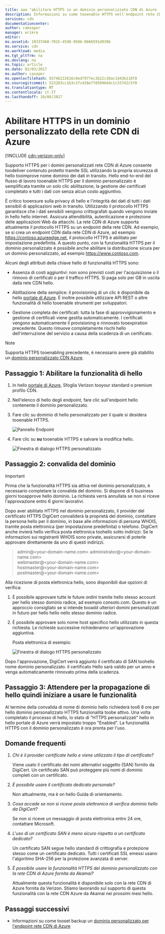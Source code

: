 ```yaml
---
title: aaa "abilitare HTTPS in un dominio personalizzato CDN di Azure | Documenti di Microsoft"
description: Informazioni su come tooenable HTTPS nell'endpoint rete CDN di Azure con un dominio personalizzato.
services: cdn
documentationcenter: 
author: camsoper
manager: erikre
editor: 
ms.assetid: 10337468-7015-4598-9586-0b66591d939b
ms.service: cdn
ms.workload: media
ms.tgt_pltfrm: na
ms.devlang: na
ms.topic: article
ms.date: 02/03/2017
ms.author: casoper
ms.openlocfilehash: 93746222616c9ed7977ec3b22c38ac1d43b118f8
ms.sourcegitcommit: 523283cc1b3c37c428e77850964dc1c33742c5f0
ms.translationtype: MT
ms.contentlocale: it-IT
ms.lasthandoff: 10/06/2017
---
```

# <a name="enable-https-on-an-azure-cdn-custom-domain"></a>Abilitare HTTPS in un dominio personalizzato della rete CDN di Azure

[!INCLUDE [cdn-verizon-only](../../includes/cdn-verizon-only.md)]

Supporto HTTPS per i domini personalizzati rete CDN di Azure consente toodeliver contenuto protetto tramite SSL utilizzando la propria sicurezza di hello tooimprove nome dominio dei dati in transito. Hello end-to-end del flusso di lavoro tooenable HTTPS per il dominio personalizzato è semplificata tramite un solo clic abilitazione, la gestione dei certificati completato e tutti i dati con senza alcun costo aggiuntivo.

È critico tooensure sulla privacy di hello e l'integrità dei dati di tutti i dati sensibili di applicazioni web in transito. Utilizzando il protocollo HTTPS garantisce che i dati sensibili vengono crittografati quando vengono inviate in hello hello internet. Assicura attendibilità, autenticazione e protezione delle applicazioni Web da attacchi. La rete CDN di Azure supporta attualmente il protocollo HTTPS su un endpoint della rete CDN. Ad esempio, se si crea un endpoint CDN dalla rete CDN di Azure, ad esempio https://contoso.azureedge.net, il protocollo HTTPS è abilitato per impostazione predefinita. A questo punto, con la funzionalità HTTPS per il dominio personalizzato è possibile anche abilitare la distribuzione sicura per un dominio personalizzato, ad esempio https://www.contoso.com. 

Alcuni degli attributi della chiave hello di funzionalità HTTPS sono:

- Assenza di costi aggiuntivi: non sono previsti costi per l'acquisizione o il rinnovo di certificati o per il traffico HTTPS. Si paga solo per GB in uscita dalla rete CDN hello.

- Abilitazione della semplice: il provisioning di un clic è disponibile da hello [portale di Azure](https://portal.azure.com). È inoltre possibile utilizzare API REST o altre funzionalità di hello tooenable strumenti per sviluppatori.

- Gestione completa dei certificati: tutta la fase di approvvigionamento e gestione di certificati viene gestita automaticamente. I certificati vengono automaticamente il provisioning e rinnovato tooexpiration precedente. Questo rimuove completamente rischi hello dell'interruzione del servizio a causa della scadenza di un certificato.

>[!NOTE] 
>Supporta HTTPS tooenabling precedente, è necessario avere già stabilito un [dominio personalizzato CDN Azure](./cdn-map-content-to-custom-domain.md).

## <a name="step-1-enabling-hello-feature"></a>Passaggio 1: Abilitare la funzionalità di hello 

1. In hello [portale di Azure](https://portal.azure.com), Sfoglia Verizon tooyour standard o premium profilo CDN.

2. Nell'elenco di hello degli endpoint, fare clic sull'endpoint hello contenente il dominio personalizzato.

3. Fare clic su dominio di hello personalizzato per il quale si desidera tooenable HTTPS.

    ![Pannello Endpoint](./media/cdn-custom-ssl/cdn-custom-domain.png)

4. Fare clic su **su** tooenable HTTPS e salvare la modifica hello.

    ![Finestra di dialogo HTTPS personalizzato](./media/cdn-custom-ssl/cdn-enable-custom-ssl.png)


## <a name="step-2-domain-validation"></a>Passaggio 2: convalida del dominio

>[!IMPORTANT] 
>Prima che la funzionalità HTTPS sia attiva nel dominio personalizzato, è necessario completare la convalida del dominio. Si dispone di 6 business giorni tooapprove hello dominio. La richiesta verrà annullata se non si riceve l'approvazione entro 6 giorni lavorativi.  

Dopo aver abilitato HTTPS nel dominio personalizzato, il provider del certificato HTTPS DigiCert convaliderà la proprietà del dominio, contattare la persona hello per il dominio, in base alle informazioni di persona WHOIS, tramite posta elettronica (per impostazione predefinita) o telefono. DigiCert anche invierà hello verifica posta elettronica toohello sotto indirizzi. Se le informazioni sui registranti WHOIS sono private, assicurarsi di poterle approvare direttamente da uno di questi indirizzi.

>admin@<your-domain-name.com> administrator@<your-domain-name.com>  
>webmaster@<your-domain-name.com>  
>hostmaster@<your-domain-name.com>  
>postmaster@<your-domain-name.com>


Alla ricezione di posta elettronica hello, sono disponibili due opzioni di verifica:

1. È possibile approvare tutte le future ordini tramite hello stesso account per hello stesso dominio radice, ad esempio consoto.com. Questo è un approccio consigliato se si intende tooadd ulteriori domini personalizzati in futuro per hello hello nello stesso dominio radice.
 
2. È possibile approvare solo nome host specifico hello utilizzato in questa richiesta. Le richieste successive richiederanno un'approvazione aggiuntiva.

    Posta elettronica di esempio:
    
    ![Finestra di dialogo HTTPS personalizzato](./media/cdn-custom-ssl/domain-validation-email-example.png)

Dopo l'approvazione, DigiCert verrà aggiunto il certificato di SAN toohello nome dominio personalizzato. il certificato Hello sarà valido per un anno e venga automaticamente rinnovato prima della scadenza.

## <a name="step-3-wait-for-hello-propagation-then-start-using-your-feature"></a>Passaggio 3: Attendere per la propagazione di hello quindi iniziare a usare le funzionalità

Al termine della convalida di nome di dominio hello richiederà too6 8 ore per hello dominio personalizzato HTTPS funzionalità toobe attivo. Una volta completato il processo di hello, lo stato di "HTTPS personalizzati" hello in hello portale di Azure verrà impostato troppo "Enabled". La funzionalità HTTPS con il dominio personalizzato è ora pronta per l'uso.

## <a name="frequently-asked-questions"></a>Domande frequenti

1. *Chi è il provider certificate hello e viene utilizzato il tipo di certificato?*

    Viene usato il certificato dei nomi alternativi soggetto (SAN) fornito da DigiCert. Un certificato SAN può proteggere più nomi di dominio completi con un certificato.

2. *È possibile usare il certificato dedicato personale?*
    
    Non attualmente, ma è on hello Guida di orientamento.

3. *Cosa accade se non si riceve posta elettronica di verifica dominio hello da DigiCert?*

    Se non si riceve un messaggio di posta elettronica entro 24 ore, contattare Microsoft.

4. *L'uso di un certificato SAN è meno sicuro rispetto a un certificato dedicato?*
    
    Un certificato SAN segue hello standard di crittografia e protezione stesso come un certificato dedicato. Tutti i certificati SSL emessi usano l'algoritmo SHA-256 per la protezione avanzata di server.

5. *È possibile usare la funzionalità HTTPS del dominio personalizzato con la rete CDN di Azure fornita da Akamai?*

    Attualmente questa funzionalità è disponibile solo con la rete CDN di Azure fornita da Verizon. Stiamo lavorando sul supporto di questa funzionalità con la rete CDN Azure da Akamai nei prossimi mesi hello.


## <a name="next-steps"></a>Passaggi successivi

- Informazioni su come tooset backup un [dominio personalizzato per l'endpoint rete CDN di Azure](./cdn-map-content-to-custom-domain.md)


